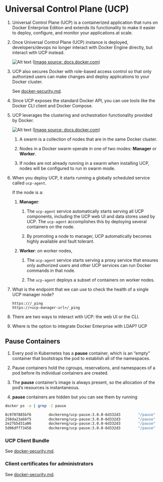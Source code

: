 # Universal Control Plane (UCP)

1. Universal Control Plane (UCP) is a containerized application that runs on Docker Enterprise Edition and extends
   its functionality to make it easier to deploy, configure, and monitor your applications at scale.

1. Once Universal Control Plane (UCP) instance is deployed, developers/devops no longer interact with Docker Engine
   directly, but interact with UCP instead. 

   ![Alt text](https://docs.docker.com/ee/ucp/images/ucp-architecture-1.svg?sanitize=true)
   ([Image source: docs.docker.com](https://docs.docker.com))

1. UCP also secures Docker with role-based access control so that only authorized users can make changes and deploy
   applications to your Docker cluster.

   See [docker-security.md](docker-security.md).

1. Since UCP exposes the standard Docker API, you can use tools like the Docker CLI client and Docker Compose.

1. UCP leverages the clustering and orchestration functionality provided by Docker.

   ![Alt text](https://docs.docker.com/ee/ucp/images/ucp-architecture-2.svg?sanitize=true)
   ([Image source: docs.docker.com](https://docs.docker.com))

    1. A swarm is a collection of nodes that are in the same Docker cluster.

    1. Nodes in a Docker swarm operate in one of two modes: **Manager** or **Worker**. 

    1. If nodes are not already running in a swarm when installing UCP, nodes will be configured to run in swarm mode.

1. When you deploy UCP, it starts running a globally scheduled service called `ucp-agent`. 

   If the node is a:

    1. **Manager**: 
        1. The `ucp-agent` service automatically starts serving all UCP components, including the UCP web UI and data
           stores used by UCP. The `ucp-agent` accomplishes this by deploying several containers on the node. 
        
        1. By promoting a node to manager, UCP automatically becomes highly available and fault tolerant.

    1. **Worker**: on worker nodes, 
    
        1. The `ucp-agent` service starts serving a proxy service that ensures only authorized users and other UCP
           services can run Docker commands in that node. 
           
        1. The `ucp-agent` deploys a subset of containers on worker nodes.

1. What is the endpoint that we can use to check the health of a single UCP manager node?

   `https:///_ping`   
   `https://<ucp-manager-url>/_ping`

1. There are two ways to interact with UCP: the web UI or the CLI.

1. Where is the option to integrate Docker Enterprise with LDAP? UCP


## Pause Containers

1. Every pod in Kubernetes has a **pause** container, which is an “empty” container that bootstraps the pod to
   establish all of the namespaces. 
   
1. Pause containers hold the cgroups, reservations, and namespaces of a pod before its individual containers are
   created.

1. The **pause** container’s image is always present, so the allocation of the pod’s resources is instantaneous.

1. **pause** containers are hidden but you can see them by running

```bash
docker ps -a | grep -I pause

8c9707885bf6        dockereng/ucp-pause:3.0.0-6d332d3        "/pause"                 47 hours ago        Up 47 hours                                                                                               k8s_POD_calico-kube-controllers-559f6948dc-5c84l_kube-system_d00e5130-1bf4-11e8-b426-0242ac110011_0
258da23abbf5        dockereng/ucp-pause:3.0.0-6d332d3        "/pause"                 47 hours ago        Up 47 hours                                                                                               k8s_POD_kube-dns-6d46d84946-tqpzr_kube-system_d63acec6-1bf4-11e8-b426-0242ac110011_0
2e27b5d31a06        dockereng/ucp-pause:3.0.0-6d332d3        "/pause"                 47 hours ago        Up 47 hours                                                                                               k8s_POD_compose-698cf787f9-dxs29_kube-system_d5866b3c-1bf4-11e8-b426-0242ac110011_0
5d96dff73458        dockereng/ucp-pause:3.0.0-6d332d3        "/pause"                 47 hours ago        Up 47 hours 
```

### UCP Client Bundle

See [docker-security.md](docker-security.md).

### Client certificates for administrators

See [docker-security.md](docker-security.md).
